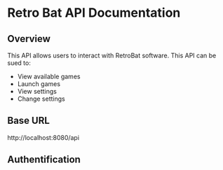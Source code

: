 # Retro Bat API Documentation
## Overview
This API allows users to interact with RetroBat software. This API can be sued to: 
- View available games 
- Launch games
- View settings
- Change settings
## Base URL
http://localhost:8080/api
## Authentification

